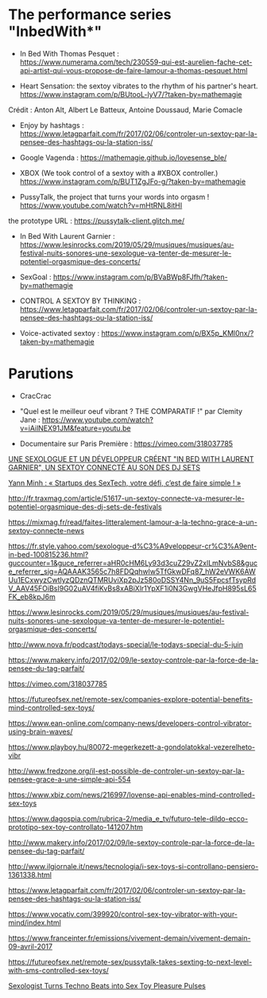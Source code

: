 # The performance series "InbedWith*"

 - In Bed With Thomas Pesquet : https://www.numerama.com/tech/230559-qui-est-aurelien-fache-cet-api-artist-qui-vous-propose-de-faire-lamour-a-thomas-pesquet.html 


 - Heart Sensation: the sextoy vibrates to the rhythm of his partner's heart. https://www.instagram.com/p/BUtooL-lyV7/?taken-by=mathemagie 
 
 Crédit : Anton Alt, Albert Le Batteux, Antoine Doussaud, Marie Comacle
 
 - Enjoy by hashtags : https://www.letagparfait.com/fr/2017/02/06/controler-un-sextoy-par-la-pensee-des-hashtags-ou-la-station-iss/
 
 - Google Vagenda : https://mathemagie.github.io/lovesense_ble/ 
 
 - XBOX (We took control of a sextoy with a #XBOX controller.)  https://www.instagram.com/p/BUT1ZgJFo-g/?taken-by=mathemagie
 
 - PussyTalk, the project that turns your words into orgasm ! https://www.youtube.com/watch?v=mHtRNL8itHI
 
the prototype URL : https://pussytalk-client.glitch.me/
 
 - In Bed With Laurent Garnier : https://www.lesinrocks.com/2019/05/29/musiques/musiques/au-festival-nuits-sonores-une-sexologue-va-tenter-de-mesurer-le-potentiel-orgasmique-des-concerts/ 
 
  - SexGoal : https://www.instagram.com/p/BVaBWp8FJfh/?taken-by=mathemagie 
  
  - CONTROL A SEXTOY BY THINKING : https://www.letagparfait.com/fr/2017/02/06/controler-un-sextoy-par-la-pensee-des-hashtags-ou-la-station-iss/
  
  - Voice-activated sextoy : https://www.instagram.com/p/BX5p_KMl0nx/?taken-by=mathemagie 


# Parutions 

- CracCrac 

- "Quel est le meilleur oeuf vibrant ? THE COMPARATIF !" par Clemity Jane : https://www.youtube.com/watch?v=iAilNEX91JM&feature=youtu.be 

- Documentaire sur Paris Première : https://vimeo.com/318037785 

[UNE SEXOLOGUE ET UN DÉVELOPPEUR CRÉENT "IN BED WITH LAURENT GARNIER", UN SEXTOY CONNECTÉ AU SON DES DJ SETS](https://www.glamourparis.com/amour-et-sexe/news/articles/une-sexologue-et-un-developpeur-creent-in-bed-with-laurent-garnier-un-sextoy-connecte-au-son-des-dj-sets-de-festival/74840)

[Yann Minh : « Startups des SexTech, votre défi, c’est de faire simple ! »](https://kissmyfrogs.com/yann-minh-sex-tech-startup/)

http://fr.traxmag.com/article/51617-un-sextoy-connecte-va-mesurer-le-potentiel-orgasmique-des-dj-sets-de-festivals

https://mixmag.fr/read/faites-litteralement-lamour-a-la-techno-grace-a-un-sextoy-connecte-news 

https://fr.style.yahoo.com/sexologue-d%C3%A9veloppeur-cr%C3%A9ent-in-bed-100815236.html?guccounter=1&guce_referrer=aHR0cHM6Ly93d3cuZ29vZ2xlLmNvbS8&guce_referrer_sig=AQAAAK3565c7h8FDQqhwlw5TfGkwDFq87_hW2eVWK6AWUu1ECxwyzCwtlyzQDznQTMRUviXp2pJz580oDSSY4Nn_9uS5FpcsfTsypRdV_AAV45FOiBsI9G02uAV4fiKvBs8xABiXlr1YpXF1i0N3GwgVHeJfpH895sL65FK_eb8kpJ6m

https://www.lesinrocks.com/2019/05/29/musiques/musiques/au-festival-nuits-sonores-une-sexologue-va-tenter-de-mesurer-le-potentiel-orgasmique-des-concerts/ 

http://www.nova.fr/podcast/todays-special/le-todays-special-du-5-juin 

https://www.makery.info/2017/02/09/le-sextoy-controle-par-la-force-de-la-pensee-du-tag-parfait/ 

https://vimeo.com/318037785 

https://futureofsex.net/remote-sex/companies-explore-potential-benefits-mind-controlled-sex-toys/ 

https://www.ean-online.com/company-news/developers-control-vibrator-using-brain-waves/

https://www.playboy.hu/80072-megerkezett-a-gondolatokkal-vezerelheto-vibr

http://www.fredzone.org/il-est-possible-de-controler-un-sextoy-par-la-pensee-grace-a-une-simple-api-554 

https://www.xbiz.com/news/216997/lovense-api-enables-mind-controlled-sex-toys 

https://www.dagospia.com/rubrica-2/media_e_tv/futuro-tele-dildo-ecco-prototipo-sex-toy-controllato-141207.htm 

http://www.makery.info/2017/02/09/le-sextoy-controle-par-la-force-de-la-pensee-du-tag-parfait/

http://www.ilgiornale.it/news/tecnologia/i-sex-toys-si-controllano-pensiero-1361338.html 

https://www.letagparfait.com/fr/2017/02/06/controler-un-sextoy-par-la-pensee-des-hashtags-ou-la-station-iss/

https://www.vocativ.com/399920/control-sex-toy-vibrator-with-your-mind/index.html 

https://www.franceinter.fr/emissions/vivement-demain/vivement-demain-09-avril-2017 

https://futureofsex.net/remote-sex/pussytalk-takes-sexting-to-next-level-with-sms-controlled-sex-toys/

[Sexologist Turns Techno Beats into Sex Toy Pleasure Pulses](https://futureofsex.net/remote-sex/the-beat-goes-on-sexologist-really-rocks-to-techno/)
